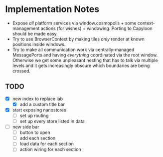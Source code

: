 
# Implementation Notes

- Expose *all* platform services via window.cosmopolis + some context-management actions (for wishes) + windowing.
  Porting to Capyloon should be made easy.
- Try to use BrowserContext by making tiles *only* render at known positions inside windows.
- Try to make all communication work via centrally-managed MessagePorts and having *everything* coordinated via
  the root window. Otherwise we get some unpleasant nesting that has to talk via multiple levels and it gets
  increasingly obscure which boundaries are being crossed.

## TODO

- [x] new index to replace lab
  - [x] add a custom title bar
- [x] start exposing nanostores
  - [ ] set up routing
  - [ ] set up every store listed in data
- [ ] new side bar
  - [ ] button to open
  - [ ] add each section
  - [ ] load data for each section
  - [ ] action wiring for each section
